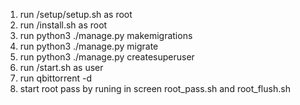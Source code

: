 1. run /setup/setup.sh as root
2. run /install.sh as root
3. run python3 ./manage.py makemigrations
4. run python3 ./manage.py migrate
5. run python3 ./manage.py createsuperuser
6. run /start.sh as user
7. run qbittorrent -d
8. start root pass by runing in screen root_pass.sh and root_flush.sh

